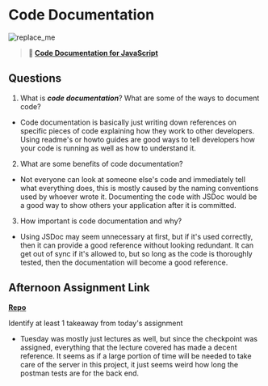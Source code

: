# Code Documentation

![replace_me](https://codeworks.blob.core.windows.net/public/assets/img/illustrations/placeholder.svg)

> **📖 [Code Documentation for JavaScript](https://codeworksacademy.com/fs-student-guide/resources/wk7/02-JSDocs)**

## Questions

1. What is ***code documentation***? What are some of the ways to document code?

- Code documentation is basically just writing down references on specific pieces of code explaining how they work to other developers. Using readme's or howto guides are good ways to tell developers how your code is running as well as how to understand it.

2. What are some benefits of code documentation?

- Not everyone can look at someone else's code and immediately tell what everything does, this is mostly caused by the naming conventions used by whoever wrote it. Documenting the code with JSDoc would be a good way to show others your application after it is committed.

3. How important is code documentation and why?

- Using JSDoc may seem unnecessary at first, but if it's used correctly, then it can provide a good reference without looking redundant. It can get out of sync if it's allowed to, but so long as the code is thoroughly tested, then the documentation will become a good reference.

## Afternoon Assignment Link

**[Repo](https://github.com/doctorgrant99/<ASSIGNMENT_REPO>)**

Identify at least 1 takeaway from today's assignment

- Tuesday was mostly just lectures as well, but since the checkpoint was assigned, everything that the lecture covered has made a decent reference. It seems as if a large portion of time will be needed to take care of the server in this project, it just seems weird how long the postman tests are for the back end.
